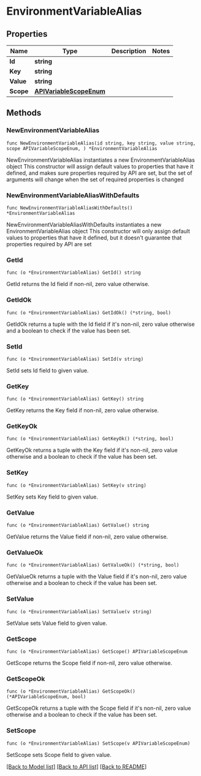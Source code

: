 # EnvironmentVariableAlias

## Properties

Name | Type | Description | Notes
------------ | ------------- | ------------- | -------------
**Id** | **string** |  | 
**Key** | **string** |  | 
**Value** | **string** |  | 
**Scope** | [**APIVariableScopeEnum**](APIVariableScopeEnum.md) |  | 

## Methods

### NewEnvironmentVariableAlias

`func NewEnvironmentVariableAlias(id string, key string, value string, scope APIVariableScopeEnum, ) *EnvironmentVariableAlias`

NewEnvironmentVariableAlias instantiates a new EnvironmentVariableAlias object
This constructor will assign default values to properties that have it defined,
and makes sure properties required by API are set, but the set of arguments
will change when the set of required properties is changed

### NewEnvironmentVariableAliasWithDefaults

`func NewEnvironmentVariableAliasWithDefaults() *EnvironmentVariableAlias`

NewEnvironmentVariableAliasWithDefaults instantiates a new EnvironmentVariableAlias object
This constructor will only assign default values to properties that have it defined,
but it doesn't guarantee that properties required by API are set

### GetId

`func (o *EnvironmentVariableAlias) GetId() string`

GetId returns the Id field if non-nil, zero value otherwise.

### GetIdOk

`func (o *EnvironmentVariableAlias) GetIdOk() (*string, bool)`

GetIdOk returns a tuple with the Id field if it's non-nil, zero value otherwise
and a boolean to check if the value has been set.

### SetId

`func (o *EnvironmentVariableAlias) SetId(v string)`

SetId sets Id field to given value.


### GetKey

`func (o *EnvironmentVariableAlias) GetKey() string`

GetKey returns the Key field if non-nil, zero value otherwise.

### GetKeyOk

`func (o *EnvironmentVariableAlias) GetKeyOk() (*string, bool)`

GetKeyOk returns a tuple with the Key field if it's non-nil, zero value otherwise
and a boolean to check if the value has been set.

### SetKey

`func (o *EnvironmentVariableAlias) SetKey(v string)`

SetKey sets Key field to given value.


### GetValue

`func (o *EnvironmentVariableAlias) GetValue() string`

GetValue returns the Value field if non-nil, zero value otherwise.

### GetValueOk

`func (o *EnvironmentVariableAlias) GetValueOk() (*string, bool)`

GetValueOk returns a tuple with the Value field if it's non-nil, zero value otherwise
and a boolean to check if the value has been set.

### SetValue

`func (o *EnvironmentVariableAlias) SetValue(v string)`

SetValue sets Value field to given value.


### GetScope

`func (o *EnvironmentVariableAlias) GetScope() APIVariableScopeEnum`

GetScope returns the Scope field if non-nil, zero value otherwise.

### GetScopeOk

`func (o *EnvironmentVariableAlias) GetScopeOk() (*APIVariableScopeEnum, bool)`

GetScopeOk returns a tuple with the Scope field if it's non-nil, zero value otherwise
and a boolean to check if the value has been set.

### SetScope

`func (o *EnvironmentVariableAlias) SetScope(v APIVariableScopeEnum)`

SetScope sets Scope field to given value.



[[Back to Model list]](../README.md#documentation-for-models) [[Back to API list]](../README.md#documentation-for-api-endpoints) [[Back to README]](../README.md)


